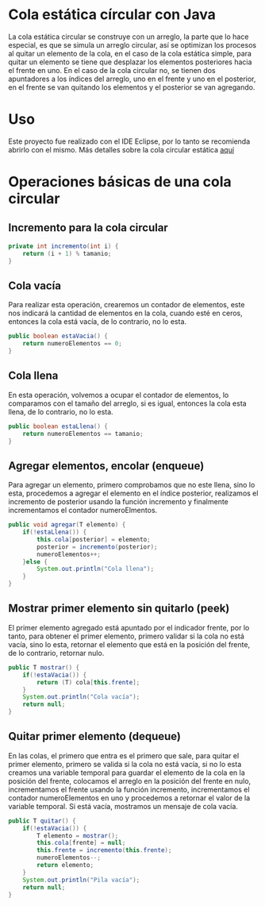 # Cola estática círcular con Java

La cola estática circular se construye con un arreglo, la parte que lo hace especial, es que se simula un arreglo circular, así se optimizan los procesos al quitar un elemento de la cola, en el caso de la cola estática simple, para quitar un elemento se tiene que desplazar los elementos posteriores hacia el frente en uno. En el caso de la cola circular no, se tienen dos apuntadores a los índices del arreglo, uno en el frente y uno en el posterior, en el frente se van quitando los elementos y el posterior se van agregando.

# Uso

Este proyecto fue realizado con el IDE Eclipse, por lo tanto se recomienda abrirlo con el mismo. Más detalles sobre la cola circular estática [aquí](https://gobitza.com/cola-estatica-circular-con-java/)

# Operaciones básicas de una cola circular

## Incremento para la cola circular

```Java
private int incremento(int i) {
	return (i + 1) % tamanio;
}
```

## Cola vacía

Para realizar esta operación, crearemos un contador de elementos, este nos indicará la cantidad de elementos en la cola, cuando esté en ceros, entonces la cola está vacía, de lo contrario, no lo esta.

```Java
public boolean estaVacia() {
	return numeroElementos == 0;
}
```

## Cola llena

En esta operación, volvemos a ocupar el contador de elementos, lo comparamos con el tamaño del arreglo, si es igual, entonces la cola esta llena, de lo contrario, no lo esta.

```Java
public boolean estaLlena() {
	return numeroElementos == tamanio;
}
```

## Agregar elementos, encolar (enqueue)

Para agregar un elemento, primero comprobamos que no este llena, sino lo esta, procedemos a agregar el elemento en el índice posterior, realizamos el incremento de posterior usando la función incremento y finalmente incrementamos el contador numeroElmentos.

```Java
public void agregar(T elemento) {
	if(!estaLlena()) {
		this.cola[posterior] = elemento;
		posterior = incremento(posterior);
		numeroElementos++;
	}else {
		System.out.println("Cola llena");
	}
}
```

## Mostrar primer elemento sin quitarlo (peek)

El primer elemento agregado está apuntado por el indicador frente, por lo tanto, para obtener el primer elemento, primero validar si la cola no está vacía, sino lo esta, retornar el elemento que está en la posición del frente, de lo contrario, retornar nulo.

```Java
public T mostrar() {
	if(!estaVacia()) {
		return (T) cola[this.frente];
	}
	System.out.println("Cola vacía");
	return null;
}
```

## Quitar primer elemento (dequeue)

En las colas, el primero que entra es el primero que sale, para quitar el primer elemento, primero se valida si la cola no está vacía, si no lo esta creamos una variable temporal para guardar el elemento de la cola en la posición del frente, colocamos el arreglo en la posición del frente en nulo, incrementamos el frente usando la función incremento, incrementamos el contador numeroElementos en uno y procedemos a retornar el valor de la variable temporal. Si está vacía, mostramos un mensaje de cola vacía.

```Java
public T quitar() {
	if(!estaVacia()) {
		T elemento = mostrar();
		this.cola[frente] = null;
		this.frente = incremento(this.frente);
		numeroElementos--;
		return elemento;
	}
	System.out.println("Pila vacía");
	return null;
}
```
